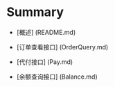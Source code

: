# Summary

* [概述] (README.md)

* [订单查看接口] (OrderQuery.md)

* [代付接口] (Pay.md)

* [余额查询接口] (Balance.md)

